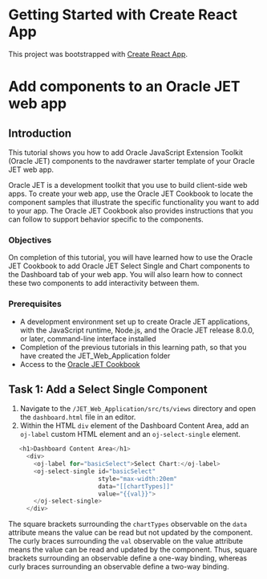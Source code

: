 # Getting Started with Create React App

This project was bootstrapped with [Create React App](https://github.com/facebook/create-react-app).

# Add components to an Oracle JET web app

## Introduction

This tutorial shows you how to add Oracle JavaScript Extension Toolkit (Oracle JET) components to the navdrawer starter template of your Oracle JET web app.

Oracle JET is a development toolkit that you use to build client-side web apps. To create your web app, use the Oracle JET Cookbook to locate the component samples that illustrate the specific functionality you want to add to your app. The Oracle JET Cookbook also provides instructions that you can follow to support behavior specific to the components.

### Objectives

On completion of this tutorial, you will have learned how to use the Oracle JET Cookbook to add Oracle JET Select Single and Chart components to the Dashboard tab of your web app. You will also learn how to connect these two components to add interactivity between them.

### Prerequisites

- A development environment set up to create Oracle JET applications, with the JavaScript runtime, Node.js, and the Oracle JET release 8.0.0, or later, command-line interface installed
- Completion of the previous tutorials in this learning path, so that you have created the JET_Web_Application folder
- Access to the [Oracle JET Cookbook](https://www.oracle.com/pls/topic/lookup?ctx=jetlatest&id=jet-cookbook)

## Task 1: Add a Select Single Component

1. Navigate to the `/JET_Web_Application/src/ts/views` directory and open the `dashboard.html` file in an editor.
2. Within the HTML `div` element of the Dashboard Content Area, add an `oj-label` custom HTML element and an `oj-select-single` element.

```javascript
   <h1>Dashboard Content Area</h1>
     <div>
       <oj-label for="basicSelect">Select Chart:</oj-label>
       <oj-select-single id="basicSelect"
                         style="max-width:20em"
                         data="[[chartTypes]]"
                         value="{{val}}">
       </oj-select-single>
     </div>
   ```

   The square brackets surrounding the `chartTypes` observable on the `data` attribute means the value can be read but not updated by the component. The curly braces surrounding the `val` observable on the value attribute means the value can be read and updated by the component. Thus, square brackets surrounding an observable define a one-way binding, whereas curly braces surrounding an observable define a two-way binding.
